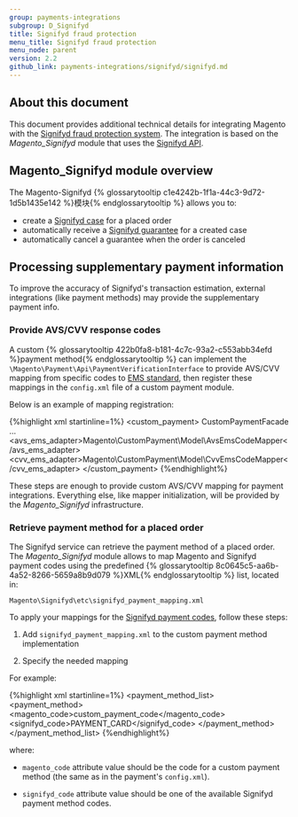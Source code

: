 ```yaml
---
group: payments-integrations
subgroup: D_Signifyd
title: Signifyd fraud protection
menu_title: Signifyd fraud protection
menu_node: parent
version: 2.2
github_link: payments-integrations/signifyd/signifyd.md
---
```


## About this document

This document provides additional technical details for integrating Magento with the [Signifyd fraud protection system](https://www.signifyd.com/). The integration is based on the *Magento_Signifyd* module that uses the [Signifyd API](https://www.signifyd.com/docs/api/).

## Magento_Signifyd module overview

The Magento-Signifyd {% glossarytooltip c1e4242b-1f1a-44c3-9d72-1d5b1435e142 %}模块{% endglossarytooltip %} allows you to:

 - create a [Signifyd case](https://www.signifyd.com/docs/api/#/reference/cases) for a placed order
 - automatically receive a [Signifyd guarantee](https://www.signifyd.com/docs/api/#/reference/guarantees) for a created case
 - automatically cancel a guarantee when the order is canceled

## Processing supplementary payment information

To improve the accuracy of Signifyd's transaction estimation, external integrations (like payment methods) may provide the supplementary payment info.

### Provide AVS/CVV response codes

A custom {% glossarytooltip 422b0fa8-b181-4c7c-93a2-c553abb34efd %}payment method{% endglossarytooltip %} can implement the `\Magento\Payment\Api\PaymentVerificationInterface` to provide AVS/CVV mapping from specific codes to [EMS standard](http://www.emsecommerce.net/avs_cvv2_response_codes.htm), then register these mappings in the `config.xml` file of a custom payment module.

Below is an example of mapping registration:

{%highlight xml startinline=1%}
<default>
    <payment>
        <custom_payment>
            <model>CustomPaymentFacade</model>
            <title>Custom Payment</title>
            ...
            <avs_ems_adapter>Magento\CustomPayment\Model\AvsEmsCodeMapper</avs_ems_adapter>
            <cvv_ems_adapter>Magento\CustomPayment\Model\CvvEmsCodeMapper</cvv_ems_adapter>
        </custom_payment>
    </payment>
</default>
{%endhighlight%}

These steps are enough to provide custom AVS/CVV mapping for payment integrations. Everything else, like mapper initialization, will be provided by the *Magento_Signifyd* infrastructure.

### Retrieve payment method for a placed order

The Signifyd service can retrieve the payment method of a placed order. The *Magento_Signifyd* module allows to map Magento and Signifyd payment codes using the predefined {% glossarytooltip 8c0645c5-aa6b-4a52-8266-5659a8b9d079 %}XML{% endglossarytooltip %} list, located in:

    Magento\Signifyd\etc\signifyd_payment_mapping.xml

To apply your mappings for the [Signifyd payment codes](https://www.signifyd.com/docs/api/#/reference/cases/create-a-case), follow these steps:

1. Add `signifyd_payment_mapping.xml` to the custom payment method implementation

2. Specify the needed mapping

For example:

{%highlight xml startinline=1%}
<config xmlns:xsi="http://www.w3.org/2001/XMLSchema-instance"
        xsi:noNamespaceSchemaLocation="urn:magento:module:Magento_Signifyd:etc/signifyd_payment_mapping.xsd">
    <payment_method_list>
        <payment_method>
            <magento_code>custom_payment_code</magento_code>
            <signifyd_code>PAYMENT_CARD</signifyd_code>
        </payment_method>
    </payment_method_list>
</config>
{%endhighlight%}

where:

* `magento_code` attribute value should be the code for a custom payment method (the same as in the payment's `config.xml`).

* `signifyd_code` attribute value should be one of the available Signifyd payment method codes.
